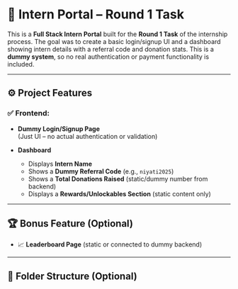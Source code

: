 # 💼 Intern Portal – Round 1 Task

This is a **Full Stack Intern Portal** built for the **Round 1 Task** of the internship process. The goal was to create a basic login/signup UI and a dashboard showing intern details with a referral code and donation stats. This is a **dummy system**, so no real authentication or payment functionality is included.

---

## ⚙️ Project Features

### ✅ Frontend:
- **Dummy Login/Signup Page**  
  (Just UI – no actual authentication or validation)
  
- **Dashboard**
  - Displays **Intern Name**
  - Shows a **Dummy Referral Code** (e.g., `niyati2025`)
  - Shows a **Total Donations Raised** (static/dummy number from backend)
  - Displays a **Rewards/Unlockables Section** (static content only)

---

## 🏆 Bonus Feature (Optional)
- 📈 **Leaderboard Page** (static or connected to dummy backend)

---

## 📂 Folder Structure (Optional)


